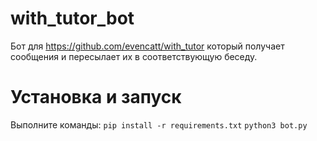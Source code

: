 # with_tutor_bot
Бот для https://github.com/evencatt/with_tutor который получает сообщения и пересылает их в соответствующую беседу.

# Установка и запуск
Выполните команды:
`pip install -r requirements.txt`
`python3 bot.py`
